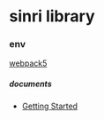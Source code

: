 # sinri library 

### env
[webpack5](https://webpack.js.org/guides/production/)

##### documents 
- [Getting Started](https://webpack.js.org/guides/getting-started/)  
